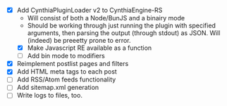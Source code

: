 - [x] Add CynthiaPluginLoader v2 to CynthiaEngine-RS
    - Will consist of both a Node/BunJS and a binairy mode
    - Should be working through just running the plugin with specified arguments, then parsing the output (through stdout) as JSON. Will (indeed) be preeetty prone to error.
    - [x] Make Javascript RE available as a function
    - [ ] Add bin mode to modifiers
- [x] Reimplement postlist pages and filters
- [x] Add HTML meta tags to each post
- [ ] Add RSS/Atom feeds functionality
- [ ] Add sitemap.xml generation
- [ ] Write logs to files, too.